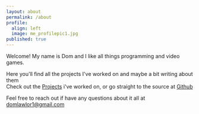 ```yaml
---
layout: about
permalink: /about
profile:
  align: left
  image: me_profilepic1.jpg
published: true
---
```


Welcome! My name is Dom and I like all things programming and video games.   

Here you'll find all the projects I've worked on and maybe a bit writing about them  
Check out the [Projects](https://domlawlor.com/projects) i've worked on,  or go straight to the source at [Github](https://github.com/domlawlor)

Feel free to reach out if have any questions about it all at domlawlor1@gmail.com